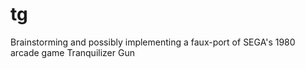 # tg
Brainstorming and possibly implementing a faux-port of SEGA's 1980 arcade game Tranquilizer Gun
